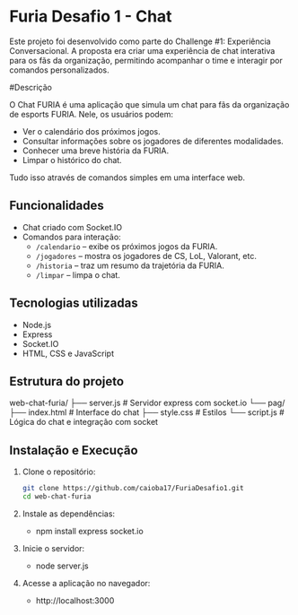 # Furia Desafio 1 - Chat

Este projeto foi desenvolvido como parte do Challenge #1: Experiência Conversacional. A proposta era criar uma experiência de chat interativa para os fãs da organização, permitindo acompanhar o time e interagir por comandos personalizados.

#Descrição

O Chat FURIA é uma aplicação que simula um chat para fãs da organização de esports FURIA. Nele, os usuários podem:

-  Ver o calendário dos próximos jogos.
-  Consultar informações sobre os jogadores de diferentes modalidades.
-  Conhecer uma breve história da FURIA.
-  Limpar o histórico do chat.
  
Tudo isso através de comandos simples em uma interface web.

## Funcionalidades

- Chat criado com Socket.IO
- Comandos para interação:
  - `/calendario` – exibe os próximos jogos da FURIA.
  - `/jogadores` – mostra os jogadores de CS, LoL, Valorant, etc.
  - `/historia` – traz um resumo da trajetória da FURIA.
  - `/limpar` – limpa o chat.

## Tecnologias utilizadas

- Node.js
- Express
- Socket.IO
- HTML, CSS e JavaScript

## Estrutura do projeto

web-chat-furia/
├── server.js # Servidor express com socket.io
└── pag/
├── index.html # Interface do chat
├── style.css # Estilos
└── script.js # Lógica do chat e integração com socket
     

##  Instalação e Execução

1. Clone o repositório:
   ```bash 
   git clone https://github.com/caioba17/FuriaDesafio1.git
   cd web-chat-furia

2. Instale as dependências:
   
     - npm install express socket.io
  
3. Inicie o servidor:

   - node server.js
  
4. Acesse a aplicação no navegador:

   - http://localhost:3000




